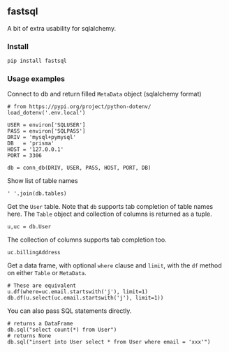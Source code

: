 ## fastsql

A bit of extra usability for sqlalchemy.

### Install

```bash
pip install fastsql
```

### Usage examples

Connect to db and return filled `MetaData` object (sqlalchemy format)
```
# from https://pypi.org/project/python-dotenv/
load_dotenv('.env.local')

USER = environ['SQLUSER']
PASS = environ['SQLPASS']
DRIV = 'mysql+pymysql'
DB   = 'prisma'
HOST = '127.0.0.1'
PORT = 3306

db = conn_db(DRIV, USER, PASS, HOST, PORT, DB)
```

Show list of table names
```
' '.join(db.tables)
```

Get the `User` table. Note that `db` supports tab completion of table names here. The `Table` object and collection of columns is returned as a tuple.
```
u,uc = db.User
```

The collection of columns supports tab completion too.
```
uc.billingAddress
```

Get a data frame, with optional `where` clause and `limit`, with the `df` method on either `Table` or `MetaData`.
```
# These are equivalent
u.df(where=uc.email.startswith('j'), limit=1)
db.df(u.select(uc.email.startswith('j'), limit=1))
```

You can also pass SQL statements directly.
```
# returns a DataFrame
db.sql("select count(*) from User")
# returns None
db.sql("insert into User select * from User where email = 'xxx'")
```

